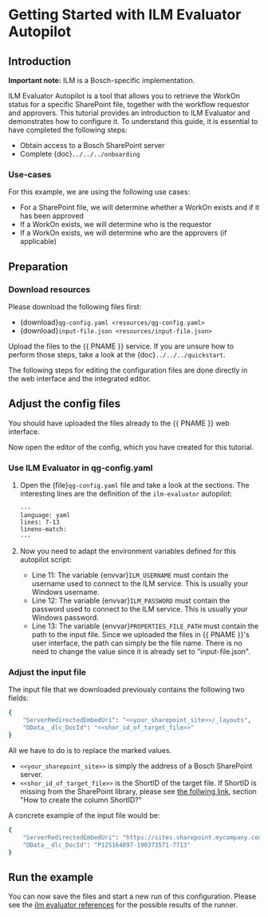 # Getting Started with ILM Evaluator Autopilot

## Introduction

**Important note:** ILM is a Bosch-specific implementation.

ILM Evaluator Autopilot is a tool that allows you to retrieve the WorkOn status for a specific SharePoint file, together with the workflow requestor and approvers. This tutorial provides an introduction to ILM Evaluator and demonstrates how to configure it. To understand this guide, it is essential to have completed the following steps:

* Obtain access to a Bosch SharePoint server
* Complete {doc}`../../../onboarding`

### Use-cases

For this example, we are using the following use cases:

* For a SharePoint file, we will determine whether a WorkOn exists and if it has been approved
* If a WorkOn exists, we will determine who is the requestor
* If a WorkOn exists, we will determine who are the approvers (if applicable)

## Preparation

### Download resources

Please download the following files first:

* {download}`qg-config.yaml <resources/qg-config.yaml>`
* {download}`input-file.json <resources/input-file.json>`

Upload the files to the {{ PNAME }} service. If you are unsure how to perform those steps, take a look at the {doc}`../../../quickstart`.

The following steps for editing the configuration files are done directly in the web interface and the integrated editor.

## Adjust the config files

You should have uploaded the files already to the {{ PNAME }} web interface.

Now open the editor of the config, which you have created for this tutorial.

### Use ILM Evaluator in qg-config.yaml

1. Open the {file}`qg-config.yaml` file and take a look at the sections.
    The interesting lines are the definition of the `ilm-evaluator` autopilot:

    ```{literalinclude} resources/qg-config.yaml
    ---
    language: yaml
    lines: 7-13
    lineno-match:
    ---
    ```

2. Now you need to adapt the environment variables defined for this autopilot script:
    * Line 11: The variable {envvar}`ILM_USERNAME` must contain the username used to connect to the ILM service. This is usually your Windows username.
    * Line 12: The variable {envvar}`ILM_PASSWORD` must contain the password used to connect to the ILM service. This is usually your Windows password.
    * Line 13: The variable {envvar}`PROPERTIES_FILE_PATH` must contain the path to the input file. Since we uploaded the files in {{ PNAME }}'s user interface, the path can simply be the file name. There is no need to change the value since it is already set to "input-file.json".

### Adjust the input file

The input file that we downloaded previously contains the following two fields:

```sh
{
    "ServerRedirectedEmbedUri": "<<your_sharepoint_site>>/_layouts",
    "OData__dlc_DocId": "<<shor_id_of_target_file>>"
}
```

All we have to do is to replace the marked values.

* ```<<your_sharepoint_site>>``` is simply the address of a Bosch SharePoint server.
* ```<<shor_id_of_target_file>>``` is the ShortID of the target file. If ShortID is missing from the SharePoint library, please see [the follwing link](https://inside-docupedia.bosch.com/confluence/pages/viewpage.action?pageId=565221724#ILMFeatures(EN)-Workflows.1), section "How to create the column ShortID?"

A concrete example of the input file would be:

```sh
{
    "ServerRedirectedEmbedUri": "https://sites.sharepoint.mycompany.com/sites/123456/_layouts",
    "OData__dlc_DocId": "P12S164897-190373571-7713"
}
```

## Run the example

You can now save the files and start a new run of this configuration.
Please see the [ilm evaluator references](../reference/ilm-evaluator-reference.md#example-output) for the possible results of the runner.
